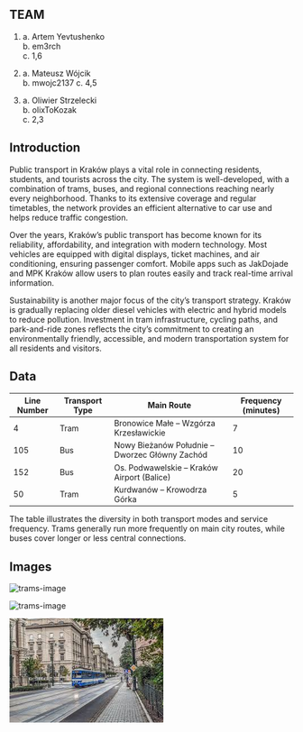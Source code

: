 ## TEAM
1. a. Artem Yevtushenko  
    b. em3rch  
    c. 1,6

2. a. Mateusz Wójcik  
    b. mwojc2137
    c. 4,5

3. a. Oliwier Strzelecki  
    b. olixToKozak  
    c. 2,3

## Introduction
Public transport in Kraków plays a vital role in connecting residents, students, and tourists across the city. The system is well-developed, with a combination of trams, buses, and regional connections reaching nearly every neighborhood. Thanks to its extensive coverage and regular timetables, the network provides an efficient alternative to car use and helps reduce traffic congestion.

Over the years, Kraków’s public transport has become known for its reliability, affordability, and integration with modern technology. Most vehicles are equipped with digital displays, ticket machines, and air conditioning, ensuring passenger comfort. Mobile apps such as JakDojade and MPK Kraków allow users to plan routes easily and track real-time arrival information.

Sustainability is another major focus of the city’s transport strategy. Kraków is gradually replacing older diesel vehicles with electric and hybrid models to reduce pollution. Investment in tram infrastructure, cycling paths, and park-and-ride zones reflects the city’s commitment to creating an environmentally friendly, accessible, and modern transportation system for all residents and visitors.

## Data
|Line Number|Transport Type|Main Route|Frequency (minutes)|
|-|-|-|-|
|4|Tram|Bronowice Małe – Wzgórza Krzesławickie|7|
|105|Bus|Nowy Bieżanów Południe – Dworzec Główny Zachód|10|
|152|Bus|Os. Podwawelskie – Kraków Airport (Balice)|20|
|50|Tram|Kurdwanów – Krowodrza Górka|5|

The table illustrates the diversity in both transport modes and service frequency. Trams generally run more frequently on main city routes, while buses cover longer or less central connections.

## Images
![trams-image](https://www.google.com/url?sa=i&url=https%3A%2F%2Fexplorepoland.info%2Fkrakow%2Fkrakow-public-transport%2F&psig=AOvVaw1LhkMpfxg01oXUAchv-7te&ust=1761327230325000&source=images&cd=vfe&opi=89978449&ved=0CBUQjRxqFwoTCJC70rDtupADFQAAAAAdAAAAABBL)

![trams-image](https://www.google.com/url?sa=i&url=https%3A%2F%2Fcommons.wikimedia.org%2Fwiki%2FFile%3AKrakow_tram.JPG&psig=AOvVaw1LhkMpfxg01oXUAchv-7te&ust=1761327230325000&source=images&cd=vfe&opi=89978449&ved=0CBUQjRxqFwoTCJC70rDtupADFQAAAAAdAAAAABAL)

![trams-image](../IMG/tram.jpeg)

